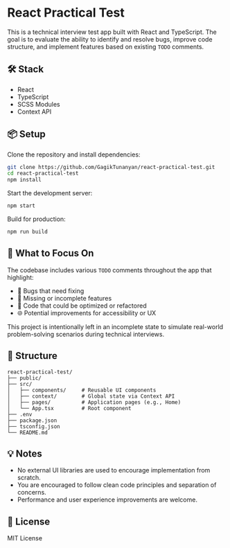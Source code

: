 # React Practical Test

This is a technical interview test app built with React and TypeScript. The goal is to evaluate the ability to identify and resolve bugs, improve code structure, and implement features based on existing `TODO` comments.

## 🛠️ Stack

- React
- TypeScript
- SCSS Modules
- Context API

## 📦 Setup

Clone the repository and install dependencies:

```bash
git clone https://github.com/GagikTunanyan/react-practical-test.git
cd react-practical-test
npm install
```

Start the development server:

```bash
npm start
```

Build for production:

```bash
npm run build
```

## 🧪 What to Focus On

The codebase includes various `TODO` comments throughout the app that highlight:

- 🐛 Bugs that need fixing
- 🎯 Missing or incomplete features
- 🧹 Code that could be optimized or refactored
- 🌐 Potential improvements for accessibility or UX

This project is intentionally left in an incomplete state to simulate real-world problem-solving scenarios during technical interviews.

## 📁 Structure

```
react-practical-test/
├── public/
├── src/
│   ├── components/     # Reusable UI components
│   ├── context/        # Global state via Context API
│   ├── pages/          # Application pages (e.g., Home)
│   └── App.tsx         # Root component
├── .env
├── package.json
├── tsconfig.json
└── README.md
```

## 💡 Notes

- No external UI libraries are used to encourage implementation from scratch.
- You are encouraged to follow clean code principles and separation of concerns.
- Performance and user experience improvements are welcome.

## 📝 License

MIT License